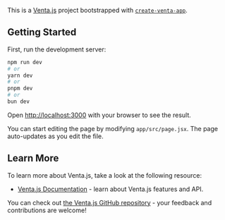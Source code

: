 This is a [Venta.js](https://ventajs.dev/) project bootstrapped with [`create-venta-app`](https://github.com/cwooldridge/venta/packages/create-venta-app).

## Getting Started

First, run the development server:

```bash
npm run dev
# or
yarn dev
# or
pnpm dev
# or
bun dev
```

Open [http://localhost:3000](http://localhost:3000) with your browser to see the result.

You can start editing the page by modifying `app/src/page.jsx`. The page auto-updates as you edit the file.

## Learn More

To learn more about Venta.js, take a look at the following resource:

- [Venta.js Documentation](https://ventajs.dev/docs) - learn about Venta.js features and API.

You can check out [the Venta.js GitHub repository](https://github.com/cwooldridge1/venta) - your feedback and contributions are welcome!
